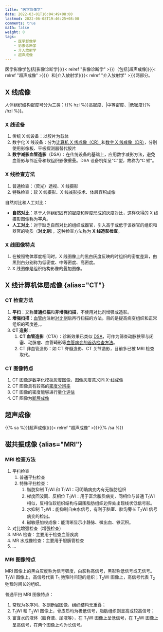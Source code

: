 ```yaml
---
title: "医学影像学"
date: 2022-03-01T16:04:49+08:00
lastmod: 2022-06-08T19:46:25+08:00
comments: true
math: false
weight: 0
tags:
    - 医学影像学
    - 影像诊断学
    - 介入放射学
    - 超声成像
---
```


医学影像学包括[影像诊断学]({{< relref "影像诊断学" >}})（包括[超声成像]({{< relref "超声成像" >}})）和[介入放射学]({{< relref "介入放射学" >}})两部分。

<!--more-->

## X 线成像

人体组织结构密度可分为三类：{{% hzl %}}高密度、|中等密度、|低密度{{% /hzl %}}。

### X 线设备

1. 传统 X 线设备：以胶片为载体
2. 数字化 X 线设备：分为<ins>计算机 X 线成像（CR）</ins>和<ins>数字 X 线成像（DR）</ins>，分别使用影像板、平板探测器替代胶片
3. **数字减影血管造影**（DSA）：在传统设备的基础上，应用数字减影方法，避免血管影与邻近骨和软组织影像重叠。DSA 设备机架呈“C”型，故称为“C 臂”。

### X 线检查方法

1. 普通检查：（荧光）透视、X 线摄影
2. 特殊检查：软 X 线摄影、X 线减影技术、体层容积成像

自然对比和人工对比：

- **自然对比**：基于人体组织固有的密度和厚度形成的灰度对比，这样获得的 X 线摄影图像称为**平片**。
- **人工对比**：对于缺乏自然对比的组织或器官，引入高于或低于该器官的组织和器官的物质（**对比剂**），这种检查方法称为 **X 线造影检查**。

### X 线图像特点

1. 在被照物体厚度相同时，X 线图像上的黑白灰度反映的时组织的密度差异，由黑到白分别称为低密度、中等密度、高密度。
2. X 线图像是组织结构影像的叠加图像。

## X 线计算机体层成像 {alias="CT"}

### CT 检查方法

1. **平扫**：又称**普通扫描**和**非增强扫描**，不使用对比剂增强或造影。
2. **增强扫描**：<ins>血管内</ins>注射<ins>对比剂</ins>后再行扫描的方法。目的是提高病变组织和正常组织的密度差，。
3. **CT 造影**：
    1. **CT 血管造影**（CTA）：诊断效果已类似 [DSA](#x-线设备)，可作为筛查动脉狭窄与闭塞、动脉瘤、血管畸形等<ins>血管病变的首选检查方法</ins>。
    2. CT 非血管造影：如 CT 脊髓造影、CT 关节造影，目前多已被 MRI 检查取代。

### CT 图像特点

1. CT 图像是<ins>数字化模拟灰度图像</ins>，图像灰度意义同 [X-线成像](#x-线成像)
2. CT 图像具有较高的<ins>密度分辨率</ins>
3. CT 图像的密度能够进行<ins>量化评估</ins>
4. CT 图像为<ins>断层成像</ins>

## 超声成像

{{% sa %}}[超声成像]({{< relref "超声成像" >}}){{% /sa %}}

## 磁共振成像 {alias="MRI"}

### MRI 检查方法

1. 平扫检查
    1. 普通平扫检查
    2. 特殊平扫检查：
        1. 脂肪抑制 T<sub>1</sub>WI 和 T<sub>1</sub>WI：可明确病变内有无脂肪组织
        2. 梯度回波同、反相位 T<sub>1</sub>WI：用于富含脂质病变，同相位与普通 T<sub>1</sub>WI 相似，反相位软组织结构与周围脂肪组织边界处出现线状低信号影。
        3. 水抑制 T<sub>2</sub>WI：能抑制自由水信号，有利于脑室、脑沟旁长 T<sub>2</sub>WI 信号病变的检出。
        4. 磁敏感加权成像：能清晰显示小静脉、微出血、铁沉积。
2. 对比增强检查（增强检查）
3. MRA 检查：主要用于检查血管疾病
4. MR 水成像检查：主要用于胆胰管检查
5. ...

### MRI 图像特点

MRI 图像上的黑白灰度称为信号强度，白影称高信号，黑影称低信号或无信号。T<sub>1</sub>WI 图像上，高信号代表 T<sub>1</sub> 弛豫时间短的组织；T<sub>2</sub>WI 图像上，高信号代表 T<sub>2</sub> 弛豫时间长的组织。

普通平扫 MRI 图像特点：

1. 常规为多序列、多副断层图像，组织结构无重叠；
2. T<sub>1</sub>WI 和 T<sub>2</sub>WI 图像上，骨皮质均为极低信号，脂肪组织则呈高或较高信号；
3. 富含水的液体（脑脊液、尿液等），在 T<sub>1</sub>WI 图像上呈低信号，在 T<sub>2</sub>WI 图像上呈高信号，在两个图像上均为长信号。
